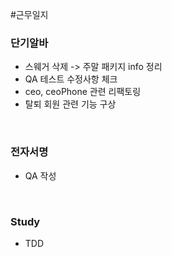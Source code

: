 #근무일지 


### 단기알바
- 스웨거 삭제 -> 주말 패키지 info 정리
- QA 테스트 수정사항 체크
- ceo, ceoPhone 관련 리팩토링
- 탈퇴 회원 관련 기능 구상

<br>

### 전자서명
- QA 작성


<br>

### Study
- TDD